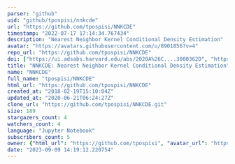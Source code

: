 ```yaml
---
parser: "github"
uid: "github/tpospisi/nnkcde"
url: "https://github.com/tpospisi/NNKCDE"
timestamp: "2022-07-17 17:14:34.767434"
description: "Nearest Neighbor Kernel Conditional Density Estimation"
avatar: "https://avatars.githubusercontent.com/u/8901856?v=4"
repo_url: "https://github.com/tpospisi/NNKCDE"
doi: ["https://ui.adsabs.harvard.edu/abs/2020A%26C....3000362D", "https://ui.adsabs.harvard.edu/abs/2018arXiv180505480I", "https://ui.adsabs.harvard.edu/abs/2020ascl.soft05010I/abstract"]
title: "NNKCDE: Nearest Neighbor Kernel Conditional Density Estimation"
name: "NNKCDE"
full_name: "tpospisi/NNKCDE"
html_url: "https://github.com/tpospisi/NNKCDE"
created_at: "2018-02-19T15:10:04Z"
updated_at: "2020-06-21T06:24:27Z"
clone_url: "https://github.com/tpospisi/NNKCDE.git"
size: 189
stargazers_count: 4
watchers_count: 4
language: "Jupyter Notebook"
subscribers_count: 5
owner: {"html_url": "https://github.com/tpospisi", "avatar_url": "https://avatars.githubusercontent.com/u/8901856?v=4", "login": "tpospisi", "type": "User"}
date: "2023-09-09 14:19:12.220754"
---
```

